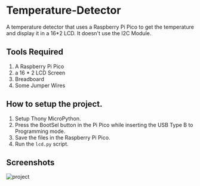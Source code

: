 # Temperature-Detector
A temperature detector that uses a Raspberry Pi Pico to get the temperature and display it in a 16*2 LCD. It doesn't use the I2C Module.  

## Tools Required
1. A Raspberry Pi Pico  
2. a 16 * 2 LCD Screen  
3. Breadboard  
4. Some Jumper Wires  

## How to setup the project.
1. Setup Thony MicroPython.  
2. Press the BootSel button in the Pi Pico while inserting the USB Type B to Programming mode.
3. Save the files in the Raspberry Pi Pico.
4. Run the `lcd.py` script.

## Screenshots

![project](https://github.com/user-attachments/assets/22a66b5c-30db-476e-b8a8-631a801d061e)
